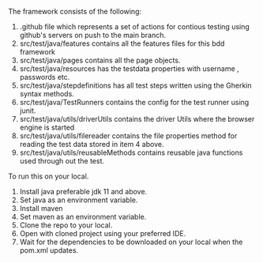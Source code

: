 The framework consists of the following:
1. .github file which represents a set of actions for contious testing using github's servers on push to the main branch.
2. src/test/java/features contains all the features files for this bdd framework
3. src/test/java/pages contains all the page objects.
4. src/test/java/resources has the testdata properties with username , passwords etc.
5. src/test/java/stepdefinitions has all test steps written using the Gherkin syntax methods.
6. src/test/java/TestRunners contains the config for the test runner using junit.
7. src/test/java/utils/driverUtils contains the driver Utils where the browser engine is started
8. src/test/java/utils/filereader contains the file properties method for reading the test data stored in item 4 above.
9. src/test/java/utils/reusableMethods contains reusable java functions used through out the test.


To run this on your local.
1. Install java preferable jdk 11 and above.
2. Set java as an environment variable.
3.  Install maven
4. Set maven as an environment variable.
5. Clone the repo to your local.
6. Open with cloned project using your preferred IDE.
7. Wait for the dependencies to be downloaded on your local when the pom.xml updates.
